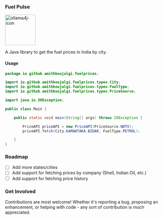 ### Fuel Pulse

<img src='https://github.com/amithkoujalgi/fuel-pulse/assets/1876165/6a599fdb-226e-4cf2-81b2-0c95188dc349' width='100' alt="ollama4j-icon">

A Java library to get the fuel prices in India by city.

#### Usage

```java
package io.github.amithkoujalgi.fuelprices;

import io.github.amithkoujalgi.fuelprices.types.City;
import io.github.amithkoujalgi.fuelprices.types.FuelType;
import io.github.amithkoujalgi.fuelprices.types.PriceSource;

import java.io.IOException;

public class Main {

    public static void main(String[] args) throws IOException {

        PriceAPI priceAPI = new PriceAPI(PriceSource.NDTV);
        priceAPI.fetch(City.KARNATAKA.BIDAR, FuelType.PETROL);

    }
}
```
### Roadmap

- [ ] Add more states/cities
- [ ] Add support for fetching prices by company (Shell, Indian Oil, etc.)
- [ ] Add support for fetching price history

### Get Involved

Contributions are most welcome! Whether it's reporting a bug, proposing an enhancement, or helping with code - any sort
of contribution is much appreciated.
